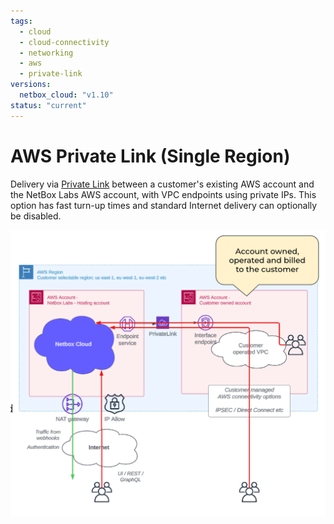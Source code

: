 ```yaml
---
tags:
  - cloud
  - cloud-connectivity
  - networking
  - aws
  - private-link
versions:
  netbox_cloud: "v1.10"
status: "current"
---
```


# AWS Private Link (Single Region)

Delivery via [Private Link](https://aws.amazon.com/privatelink/) between a customer's existing AWS account and the NetBox Labs AWS account, with VPC endpoints using private IPs. This option has fast turn-up times and standard Internet delivery can optionally be disabled.

![AWS Private Link](../images/cloud-connectivity/aws-private-link.png)